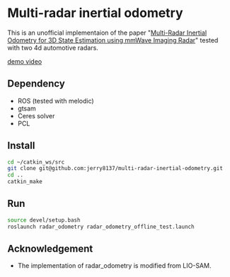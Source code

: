 # Multi-radar inertial odometry

This is an unofficial implementaion of the paper "[Multi-Radar Inertial Odometry for 3D State Estimation using mmWave Imaging Radar](https://doi.org/10.48550/arXiv.2311.08608)" tested with two 4d automotive radars.

[demo video](https://youtu.be/Nd2S2k3zKCg)

## Dependency

- ROS (tested with melodic)
- gtsam
- Ceres solver
- PCL

## Install

```bash
cd ~/catkin_ws/src
git clone git@github.com:jerry8137/multi-radar-inertial-odometry.git
cd ..
catkin_make
```

## Run

```bash
source devel/setup.bash
roslaunch radar_odometry radar_odometry_offline_test.launch
```


## Acknowledgement

- The implementation of radar_odometry is modified from LIO-SAM.
